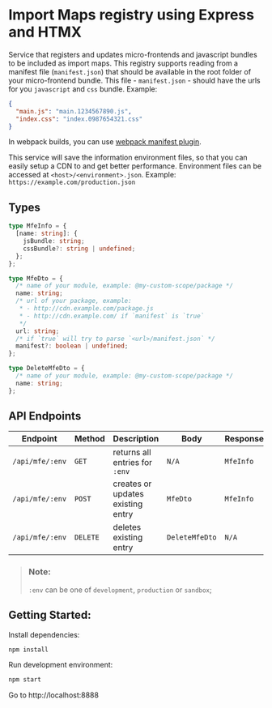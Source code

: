 # Import Maps registry using Express and HTMX

Service that registers and updates micro-frontends and javascript bundles to be included as import maps.
This registry supports reading from a manifest file (`manifest.json`) that should be available in the root folder of your micro-frontend bundle.
This file - `manifest.json` - should have the urls for you `javascript` and `css` bundle.
Example:

```json
{
  "main.js": "main.1234567890.js",
  "index.css": "index.0987654321.css"
}
```

In webpack builds, you can use [webpack manifest plugin](https://www.npmjs.com/package/webpack-manifest-plugin).

This service will save the information environment files, so that you can easily setup a CDN to and get better performance.
Environment files can be accessed at `<host>/<environment>.json`. Example: `https://example.com/production.json`

## Types

```ts
type MfeInfo = {
  [name: string]: {
    jsBundle: string;
    cssBundle?: string | undefined;
  };
};

type MfeDto = {
  /* name of your module, example: @my-custom-scope/package */
  name: string;
  /* url of your package, example:
   * - http://cdn.example.com/package.js
   * - http://cdn.example.com/ if `manifest` is `true`
   */
  url: string;
  /* if `true` will try to parse `<url>/manifest.json` */
  manifest?: boolean | undefined;
};

type DeleteMfeDto = {
  /* name of your module, example: @my-custom-scope/package */
  name: string;
};
```

## API Endpoints

| Endpoint        | Method   | Description                       | Body           | Response  |
| --------------- | -------- | --------------------------------- | -------------- | --------- |
| `/api/mfe/:env` | `GET`    | returns all entries for `:env`    | `N/A`          | `MfeInfo` |
| `/api/mfe/:env` | `POST`   | creates or updates existing entry | `MfeDto`       | `MfeInfo` |
| `/api/mfe/:env` | `DELETE` | deletes existing entry            | `DeleteMfeDto` | `N/A`     |

> ### Note:
>
> `:env` can be one of `development`, `production` or `sandbox`;

## Getting Started:

Install dependencies:

```bash
npm install
```

Run development environment:

```bash
npm start
```

Go to http://localhost:8888
